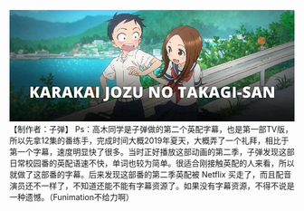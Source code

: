 ![](pic.jpg)
【制作者：子弹】
Ps：高木同学是子弹做的第二个英配字幕，也是第一部TV版，所以先拿12集的番练手，完成时间大概2019年夏天，大概弄了一个礼拜，相比于第一个字幕，速度明显快了很多。当时正好播放这部动画的第二季，子弹发现这部日常校园番的英配语速不快，单词也较为简单。很适合刚接触英配的人来看，所以就做了这部番的字幕。后来发现这部番的第二季英配被 Netflix 买走了，而且配音演员还不一样了，不知道还能不能有字幕资源了。如果没有字幕资源，不得不说是一种遗憾。（Funimation不给力啊）
